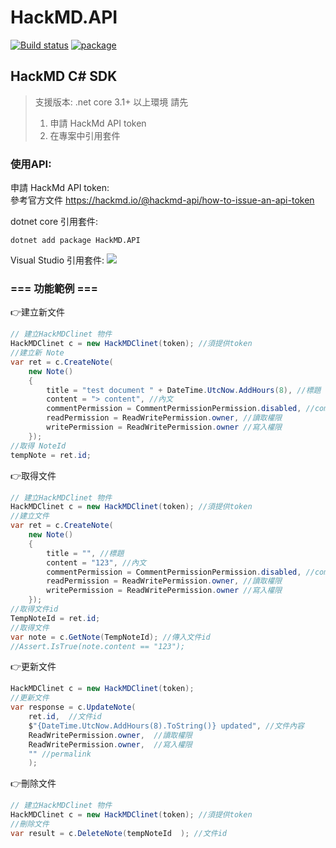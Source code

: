 HackMD.API
===
[![Build status](https://dev.azure.com/twDevOpsLabs/HackMD.API/_apis/build/status/HackMD.API-ASP.NET%20Core-CI)](https://dev.azure.com/twDevOpsLabs/HackMD.API/_build/latest?definitionId=103)
[![package](https://img.shields.io/nuget/v/HackMD.API)](https://www.nuget.org/packages/HackMD.API)


## HackMD C# SDK  
> 支援版本: .net core 3.1+ 以上環境
> 請先 
>    1. 申請  HackMd API token
>    2. 在專案中引用套件

### 使用API:  
申請 HackMd API token:   
參考官方文件  https://hackmd.io/@hackmd-api/how-to-issue-an-api-token

dotnet core 引用套件:
```
dotnet add package HackMD.API 
```
Visual Studio 引用套件:
<img src='https://i.imgur.com/jNVpKeU.png' />

### === 功能範例 ===
👉建立新文件
```cs
// 建立HackMDClinet 物件
HackMDClinet c = new HackMDClinet(token); //須提供token
//建立新 Note
var ret = c.CreateNote(
    new Note()
    {
        title = "test document " + DateTime.UtcNow.AddHours(8), //標題
        content = "> content", //內文
        commentPermission = CommentPermissionPermission.disabled, //comment權限
        readPermission = ReadWritePermission.owner, //讀取權限
        writePermission = ReadWritePermission.owner //寫入權限
    });
//取得 NoteId
tempNote = ret.id;
```

👉取得文件
```cs
// 建立HackMDClinet 物件
HackMDClinet c = new HackMDClinet(token); //須提供token
//建立文件
var ret = c.CreateNote(
    new Note()
    {
        title = "", //標題
        content = "123", //內文
        commentPermission = CommentPermissionPermission.disabled, //comment權限
        readPermission = ReadWritePermission.owner, //讀取權限
        writePermission = ReadWritePermission.owner //寫入權限
    });
//取得文件id
TempNoteId = ret.id;
//取得文件
var note = c.GetNote(TempNoteId); //傳入文件id
//Assert.IsTrue(note.content == "123");
```

👉更新文件
```cs
HackMDClinet c = new HackMDClinet(token);
//更新文件
var response = c.UpdateNote(
    ret.id,  //文件id
    $"{DateTime.UtcNow.AddHours(8).ToString()} updated", //文件內容
    ReadWritePermission.owner,  //讀取權限
    ReadWritePermission.owner,  //寫入權限
    "" //permalink
    );
```

👉刪除文件
```cs
// 建立HackMDClinet 物件
HackMDClinet c = new HackMDClinet(token); //須提供token
//刪除文件
var result = c.DeleteNote(tempNoteId  ); //文件id
```
